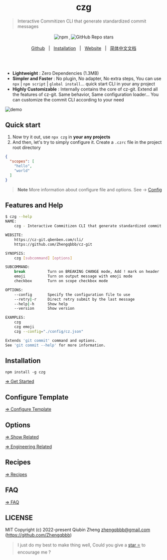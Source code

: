 <h1 align="center">czg</h1>

> Interactive Commitizen CLI that generate standardized commit messages

<p align="center">
    <a href="https://www.npmjs.com/package/czg">
        <img style="display:inline-block;margin:0.2em;" alt="npm" src="https://img.shields.io/npm/v/czg?style=flat-square&logo=npm">
    </a>
    <a target="_blank" href="https://github.com/Zhengqbbb/cz-git">
      <img style="display:inline-block;margin:0.2em;" alt="GitHub Repo stars" src="https://img.shields.io/github/stars/zhengqbbb/cz-git?style=social">
    </a>
</p>

<p align="center">
    <a href="https://github.com/Zhengqbbb/cz-git">Github</a>
    &nbsp; | &nbsp;
    <a href="https://cz-git.qbenben.com/cli/install.html">Installation</a>
    &nbsp; | &nbsp;
    <a href="https://cz-git.qbenben.com/cli/">Website</a>
    &nbsp; | &nbsp;
    <a href="https://cz-git.qbenben.com/zh/cli/">简体中文文档</a>
</p>

<br/>
<br/>

- **Lightweight** : Zero Dependencies (1.3MB)
- **Simpler and Faster** : No plugin, No adapter, No extra steps, You can use `npx` | `npm script` | `global install`... quick start CLI in your any project
- **Highly Customizable** : Internally contains the core of cz-git. Extend all the features of cz-git. Same behavior, Same configuration loader... You can customize the commit CLI according to your need

![demo](https://user-images.githubusercontent.com/40693636/175753060-cf4f5e48-100d-430a-93e9-31b17f42802f.gif)

## Quick start
1. Now try it out, use `npx czg` in **your any projects**
2. And then, let's try to simply configure it.
Create a `.czrc` file in the project root directory

```json
{
  "scopes": [
    "hello",
    "world"
  ]
}
```

> **Note**
> More information about configure file and options. See → [Config](https://cz-git.qbenben.com/config/)

## Features and Help


```sh
$ czg --help
NAME:
    czg - Interactive Commitizen CLI that generate standardized commit messages

WEBSITE:
    https://cz-git.qbenben.com/cli/
    https://github.com/Zhengqbbb/cz-git

SYNOPSIS:
    czg [subcommand] [options]

SUBCOMMAND:
    break          Turn on BREAKING CHANGE mode, Add ! mark on header
    emoji          Turn on output message with emoji mode
    checkbox       Turn on scope checkbox mode

OPTIONS:
    --config       Specify the configuration file to use
    --retry|-r     Direct retry submit by the last message
    --help|-h      Show help
    --version      Show version

EXAMPLES:
    czg
    czg emoji
    czg --config="./config/cz.json"

Extends 'git commit' command and options.
See 'git commit --help' for more information.
```

## Installation

```
npm install -g czg
```

[⇒ Get Started](https://cz-git.qbenben.com/cli/install.html)

## Configure Template

[⇒ Configure Template](https://cz-git.qbenben.com/config/)

## Options

[⇒ Show Related](https://cz-git.qbenben.com/config/show.html)

[⇒ Engineering Related](https://cz-git.qbenben.com/config/engineer.html)

## Recipes

[⇒ Recipes](https://cz-git.qbenben.com/recipes/)

## FAQ

[⇒ FAQ](https://cz-git.qbenben.com/faq/)

## LICENSE

MIT
Copyright (c) 2022-present Qiubin Zheng <zhengqbbb@gmail.com> (https://github.com/Zhengqbbb)

> I just do my best to make thing well, Could you give a [star ⭐](https://github.com/Zhengqbbb/cz-git) to encourage me ?
